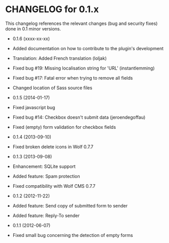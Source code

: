 CHANGELOG for 0.1.x
===================

This changelog references the relevant changes (bug and security fixes) done
in 0.1 minor versions.

* 0.1.6 (xxxx-xx-xx)

 * Added documentation on how to contribute to the plugin's development
 * Translation: Added French translation (loljak)
 * Fixed bug #19: Missing localisation string for 'URL' (instantlemming)
 * Fixed bug #17: Fatal error when trying to remove all fields
 * Changed location of Sass source files

* 0.1.5 (2014-01-17)

 * Fixed javascript bug
 * Fixed bug #14: Checkbox doesn't submit data (jeroendegoffau)
 * Fixed (empty) form validation for checkbox fields

* 0.1.4 (2013-09-10)

 * Fixed broken delete icons in Wolf 0.7.7

* 0.1.3 (2013-09-08)

 * Enhancement: SQLite support
 * Added feature: Spam protection
 * Fixed compatibility with Wolf CMS 0.7.7

* 0.1.2 (2012-11-22)

 * Added feature: Send copy of submitted form to sender
 * Added feature: Reply-To sender

* 0.1.1 (2012-06-07)
 
 * Fixed small bug concerning the detection of empty forms
